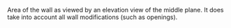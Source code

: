 ﻿Area of the wall as viewed by an elevation view of the middle plane. It does take into account all wall modifications (such as openings).